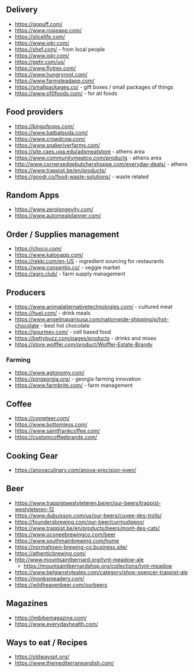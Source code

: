 ## Delivery

- https://gopuff.com/
- https://www.rosieapp.com/
- https://slicelife.com/
- https://www.jokr.com/
- https://shef.com/ - from local people
- https://www.jokr.com/
- https://getir.com/us/
- https://www.flytrex.com/
- https://www.hungryroot.com/
- https://www.farmsteadapp.com/
- https://smallpackages.co/ - gift boxes / small packages of things
- https://www.p10foods.com/ - for atl foods

## Food providers

- https://kingofpops.com/
- https://www.batbatsoda.com/
- https://www.crowdcow.com/
- https://www.snakeriverfarms.com/
- https://site.caes.uga.edu/adsmeatstore - athens area
- https://www.communitymeatco.com/products - athens area
- http://www.cornersedgebutchershoppe.com/everyday-deals/ - athens
- https://www.trappist.be/en/products/
- https://goodr.co/food-waste-solutions/ - waste related


## Random Apps

- https://www.zerolongevity.com/
- https://www.automealplanner.com/

## Order / Supplies management

- https://choco.com/
- https://www.katooapp.com/
- https://rekki.com/en-US - ingredient sourcing for restaurants
- https://www.consentio.co/ - veggie market
- https://agro.club/ - farm supply management

## Producers

- https://www.animalalternativetechnologies.com/ - cultured meat
- https://huel.com/ - drink meals
- https://www.angelinaparisusa.com/nationwide-shipping/p/hot-chocolate - best hot chocolate
- https://gourmey.com/ - cell based food
- https://bettybuzz.com/pages/products - drinks and mixes
- https://store.wolffer.com/product/Wolffer-Estate-Brandy

### Farming

- https://www.agtonomy.com/
- https://pingeorgia.org/ - georgia farming innovation
- https://www.farmbrite.com/ - farm management


## Coffee

- https://cometeer.com/
- https://www.bottomless.com/
- https://www.saintfrankcoffee.com/
- https://customcoffeebrands.com/

## Cooking Gear

- https://anovaculinary.com/anova-precision-oven/

## Beer

- https://www.trappistwestvleteren.be/en/our-beers/trappist-westvleteren-12
- https://www.dubuisson.com/us/our-beers/cuvee-des-trolls/
- https://foundersbrewing.com/our-beer/curmudgeon/
- https://www.trappist.be/en/products/beers/mont-des-cats/
- https://www.oconeebrewingco.com/beer
- https://www.southmainbrewing.com/home
- https://normaltown-brewing-co.business.site/
- https://athenticbrewing.com/
- http://www.mountsaintbernard.org/tynt-meadow-ale
  - https://mountsaintbernardshop.org/collections/tynt-meadow
- https://www.belgianstyleales.com/category/shop-spencer-trappist-ale
- https://monksmeadery.com/
- https://wildheavenbeer.com/ourbeers

## Magazines

- https://imbibemagazine.com/
- https://www.everydayhealth.com/


## Ways to eat / Recipes
- https://oldwayspt.org/
- https://www.themediterraneandish.com/